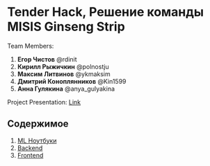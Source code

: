 # Tender Hack, Решение команды MISIS Ginseng Strip

Team Members:

1) **Егор Чистов** @rdinit
2) **Кирилл Рыжичкин** @polnostju
3) **Максим Литвинов** @ykmaksim
4) **Дмитрий Коноплянников** @Kin1599
5) **Анна Гулякина** @anya_gulyakina

Project Presentation: [Link](https://drive.google.com/...)

## Содержимое

1) [ML Ноутбуки](https://github.com/Kin1599/TenderHack__MISIS-Ginseng-Strip/tree/master/ml-notebooks)
2) [Backend](https://github.com/Kin1599/TenderHack__MISIS-Ginseng-Strip/tree/master/tenderhack-backend)
3) [Frontend](https://github.com/Kin1599/TenderHack__MISIS-Ginseng-Strip/tree/master/tenderhack-frontend)
